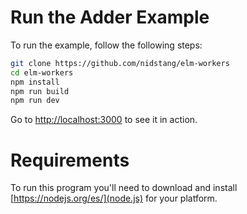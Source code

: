 # Run the Adder Example

To run the example, follow the following steps:

```bash
git clone https://github.com/nidstang/elm-workers
cd elm-workers
npm install
npm run build
npm run dev
```
Go to [http://localhost:3000](http://localhost:3000) to see it in action.

# Requirements
To run this program you'll need to download and install [https://nodejs.org/es/](node.js) for your platform.
